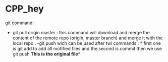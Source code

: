 # CPP_hey
git command:
- git pull origin master : this command will download and merge the content of the remote repo (origin, master branch) and merge it with the local repo .
-git push wich can be used after twi commands : * first one is git add to add all mofified files and the second is commit then we use git push 
******This is the original file*******


